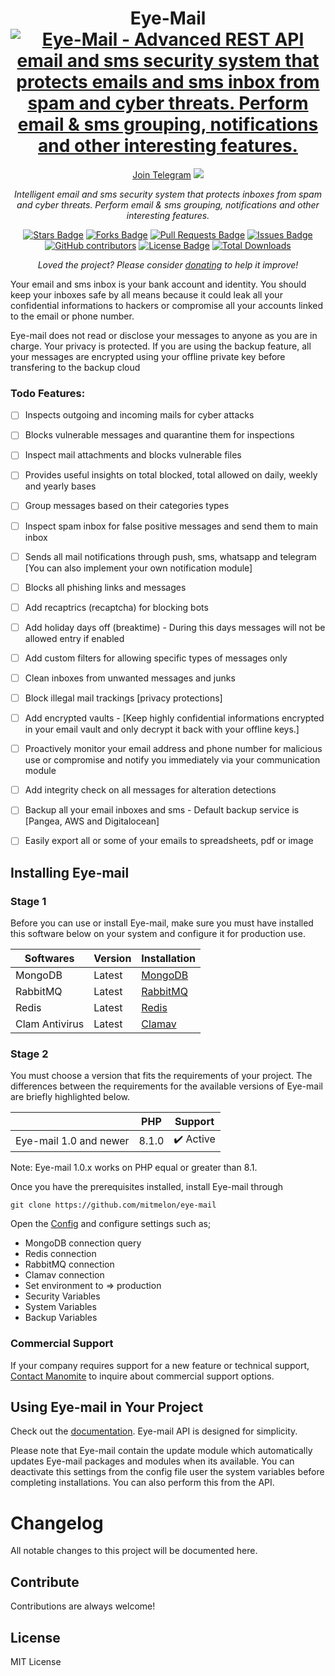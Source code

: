 <h1 align="center">Eye-Mail
<a href="#" target="_blank"><img src="https://github.com/mitmelon/eye-mail/assets/55149512/c4f67659-a5c6-441e-b7d6-59b6bd47a404" alt="Eye-Mail - Advanced REST API email and sms security system that protects emails and sms inbox from spam and cyber threats. Perform email &amp; sms grouping, notifications and other interesting features."></a></h1>
<div align="center">
<a href="https://t.me/+7jfbiGKhn55iODlk">Join Telegram</a>
<a href="https://twitter.com/manomitehq" ><img src="https://img.shields.io/twitter/follow/manomitehq.svg?style=social" /> </a>
<br>

<i>Intelligent email and sms security system that protects inboxes from spam and cyber threats. Perform email &amp; sms grouping, notifications and other interesting features.</i>

<a href="https://github.com/mitmelon/eye-mail/stargazers"><img src="https://img.shields.io/github/stars/mitmelon/eye-mail" alt="Stars Badge"/></a>
<a href="https://github.com/mitmelon/eye-mail/network/members"><img src="https://img.shields.io/github/forks/mitmelon/eye-mail" alt="Forks Badge"/></a>
<a href="https://github.com/mitmelon/eye-mail/pulls"><img src="https://img.shields.io/github/issues-pr/mitmelon/eye-mail" alt="Pull Requests Badge"/></a>
<a href="https://github.com/mitmelon/eye-mail/issues"><img src="https://img.shields.io/github/issues/mitmelon/eye-mail" alt="Issues Badge"/></a>
<a href="https://github.com/mitmelon/eye-mail/graphs/contributors"><img alt="GitHub contributors" src="https://img.shields.io/github/contributors/mitmelon/eye-mail?color=2b9348"></a>
<a href="https://github.com/mitmelon/eye-mail/blob/master/LICENSE"><img src="https://img.shields.io/github/license/mitmelon/eye-mail?color=2b9348" alt="License Badge"/></a> [![Total Downloads](http://poser.pugx.org/mitmelon/eye-mail/downloads)](https://packagist.org/packages/mitmelon/eye-mail)

<i>Loved the project? Please consider [donating](https://paypal.me/mitmelon) to help it improve!</i>

</div>

<p>Your email and sms inbox is your bank account and identity. You should keep your inboxes safe by all means because it could leak all your confidential informations to hackers or compromise all your accounts linked to the email or phone number.</p>

<p>Eye-mail does not read or disclose your messages to anyone as you are in charge. Your privacy is protected. If you are using the backup feature, all your messages are encrypted using your offline private key before transfering to the backup cloud </p>

### Todo Features:

  - [ ] Inspects outgoing and incoming mails for cyber attacks
  - [ ] Blocks vulnerable messages and quarantine them for inspections
  - [ ] Inspect mail attachments and blocks vulnerable files
  - [ ] Provides useful insights on total blocked, total allowed on daily, weekly and yearly bases
  - [ ] Group messages based on their categories types
  - [ ] Inspect spam inbox for false positive messages and send them to main inbox
  - [ ] Sends all mail notifications through push, sms, whatsapp and telegram [You can also implement your own notification module]
  - [ ] Blocks all phishing links and messages
  - [ ] Add recaptrics (recaptcha) for blocking bots
  - [ ] Add holiday days off (breaktime) - During this days messages will not be allowed entry if enabled
  - [ ] Add custom filters for allowing specific types of messages only
  - [ ] Clean inboxes from unwanted messages and junks
  - [ ] Block illegal mail trackings [privacy protections]
  - [ ] Add encrypted vaults - [Keep highly confidential informations encrypted in your email vault and only decrypt it back with your offline keys.]
  - [ ] Proactively monitor your email address and phone number for malicious use or compromise and notify you immediately via your communication module
  - [ ] Add integrity check on all messages for alteration detections
  - [ ] Backup all your email inboxes and sms - Default backup service is [Pangea, AWS and Digitalocean]
  - [ ] Easily export all or some of your emails to spreadsheets, pdf or image


## Installing Eye-mail

<h3>Stage 1</h3>

Before you can use or install Eye-mail, make sure you must have installed this software below on your system and configure it for production use.

|    Softwares                                                 | Version | Installation                                              |
|--------------------------------------------------------------|---------|---------------------------------------------------------- |
| MongoDB                                                      | Latest  | [MongoDB ](https://www.mongodb.com/try/download/community)|
| RabbitMQ                                                     | Latest  | [RabbitMQ ](https://www.rabbitmq.com/download.html)       |
| Redis                                                        | Latest  | [Redis ](https://redis.io/download/)                      |
| Clam Antivirus                                               | Latest  | [Clamav ](https://www.clamav.net/downloads)               |


<h3>Stage 2</h3>

You must choose a version that fits the requirements of your project. The differences between the requirements for the available versions of Eye-mail are briefly highlighted below.

|                                                              | PHP     | Support                  |
|--------------------------------------------------------------|---------|--------------------------|
| Eye-mail 1.0 and newer                                       | 8.1.0   | :heavy_check_mark: Active|

Note: Eye-mail 1.0.x works on PHP equal or greater than 8.1.

Once you have the prerequisites installed, install Eye-mail through

    git clone https://github.com/mitmelon/eye-mail

Open the [Config](settings/config.env) and configure settings such as;

- MongoDB connection query
- Redis connection
- RabbitMQ connection
- Clamav connection
- Set environment to => production
- Security Variables
- System Variables
- Backup Variables

### Commercial Support

If your company requires support for a new feature or technical support, [Contact Manomite](https://manomite.net/contact) to inquire about commercial support options.

## Using Eye-mail in Your Project

Check out the [documentation](https://eyemail.manomite.net/docs). Eye-mail API is designed for simplicity.

Please note that Eye-mail contain the update module which automatically updates Eye-mail packages and modules when its available. You can deactivate this settings from the config file user the system variables before completing installations. You can also perform this from the API.

# Changelog

All notable changes to this project will be documented here.

## Contribute

Contributions are always welcome!

## License

MIT License
